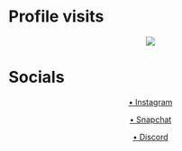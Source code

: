 # Profile visits
<p align = "center">
    <img src = "https://komarev.com/ghpvc/?username=15yrold&color=36393f"/>
</p>

# Socials
<p align = "center">
    <a href = "https://www.instagram.com/rplceme">
    • Instagram
    <a>
</p>
<p align = "center">
    <a href = "https://www.snapchat.com/add/vvnmpire?share_id=RjdDRjM5&locale=en_US">
    • Snapchat
    <a>
</p>
<p align = "center">
    <a href = "https://discord.com/users/950897972638519386/profile">
    • Discord
    <a>
</p>
